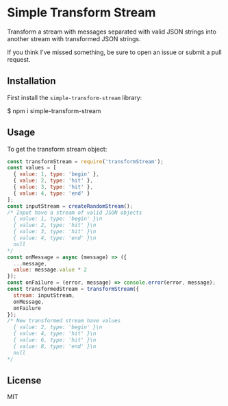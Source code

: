 # Simple Transform Stream

Transform a stream with messages separated with valid JSON strings into another stream with transformed JSON strings.

If you think I've missed something, be sure to open an issue or submit a pull request.

## Installation

First install the `simple-transform-stream` library:

  $ npm i simple-transform-stream

## Usage

To get the transform stream object:

```js
const transformStream = require('transformStream');
const values = [
  { value: 1, type: 'begin' },
  { value: 2, type: 'hit' },
  { value: 3, type: 'hit' },
  { value: 4, type: 'end' }
];
const inputStream = createRandomStream();
/* Input have a stream of valid JSON objects
  { value: 1, type: 'begin' }\n
  { value: 2, type: 'hit' }\n
  { value: 3, type: 'hit' }\n
  { value: 4, type: 'end' }\n
  null
*/
const onMessage = async (message) => ({
  ...message,
  value: message.value * 2
});
const onFailure = (error, message) => console.error(error, message);
const transformedStream = transformStream({
  stream: inputStream,
  onMessage,
  onFailure
});
/* New transformed stream have values
  { value: 2, type: 'begin' }\n
  { value: 4, type: 'hit' }\n
  { value: 6, type: 'hit' }\n
  { value: 8, type: 'end' }\n
  null
*/
```

## License

MIT
